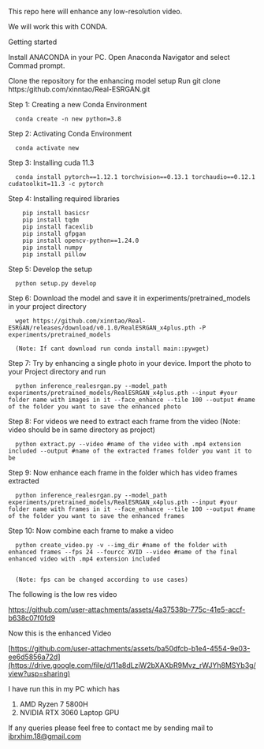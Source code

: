 

This repo here will enhance any low-resolution video. 

We will work this with CONDA.

Getting started

Install ANACONDA in your PC.
Open Anaconda Navigator and select Commad prompt.

Clone the repository for the enhancing model setup
Run 
    git clone https:/github.com/xinntao/Real-ESRGAN.git
    
Step 1: Creating a new Conda Environment
      
      conda create -n new python=3.8
Step 2: Activating Conda Environment
      
      conda activate new
Step 3: Installing cuda 11.3 

      conda install pytorch==1.12.1 torchvision==0.13.1 torchaudio==0.12.1 cudatoolkit=11.3 -c pytorch

Step 4: Installing required libraries

        pip install basicsr
        pip install tqdm
        pip install facexlib
        pip install gfpgan
        pip install opencv-python==1.24.0
        pip install numpy
        pip install pillow

Step 5: Develop the setup

      python setup.py develop

Step 6: Download the model and save it in experiments/pretrained_models in your project directory

      wget https://github.com/xinntao/Real-ESRGAN/releases/download/v0.1.0/RealESRGAN_x4plus.pth -P experiments/pretrained_models

      (Note: If cant download run conda install main::pywget)


Step 7: Try by enhancing a single photo in your device. Import the photo to your Project directory and run

      python inference_realesrgan.py --model_path experiments/pretrained_models/RealESRGAN_x4plus.pth --input #your folder name with images in it --face_enhance --tile 100 --output #name of the folder you want to save the enhanced photo

Step 8: For videos we need to extract each frame from the video (Note: video should be in same directory as project)

      python extract.py --video #name of the video with .mp4 extension included --output #name of the extracted frames folder you want it to be 

Step 9: Now enhance each frame in the folder which has video frames extracted

      python inference_realesrgan.py --model_path experiments/pretrained_models/RealESRGAN_x4plus.pth --input #your folder name with frames in it --face_enhance --tile 100 --output #name of the folder you want to save the enhanced frames


Step 10: Now combine each frame to make a video

      python create_video.py -v --img_dir #name of the folder with enhanced frames --fps 24 --fourcc XVID --video #name of the final enhanced video with .mp4 extension included


      (Note: fps can be changed according to use cases)


The following is the low res video



https://github.com/user-attachments/assets/4a37538b-775c-41e5-accf-b638c07f0fd9


Now this is the enhanced Video






[https://github.com/user-attachments/assets/ba50dfcb-b1e4-4554-9e03-ee6d5856a72d](https://drive.google.com/file/d/11a8dLziW2bXAXbR9Mvz_rWJYh8MSYb3g/view?usp=sharing)







I have run this in my PC which has 

1. AMD Ryzen 7 5800H
2. NVIDIA RTX 3060 Laptop GPU


If any queries please feel free to contact me by sending mail to ibrxhim.18@gmail.com
